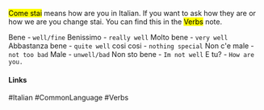<mark class="hltr-red">Come stai</mark> means how are you in Italian. If you want to ask how they are or how we are you change stai. You can find this in the <mark class="hltr-blue">Verbs</mark> note.


Bene - `well/fine`
Benissimo - `really well`
Molto bene - `very well`
Abbastanza bene - `quite well`
cosi cosi - `nothing special`
Non c'e male - `not too bad`
Male - `unwell/bad`
Non sto bene - `Im not well`
E tu? - `How are you.`

#### Links
#Italian #CommonLanguage #Verbs 